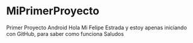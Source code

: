 # MiPrimerProyecto
Primer Proyecto Android
Hola Mi Felipe Estrada y estoy apenas iniciando con GitHub, para saber como funciona
Saludos

